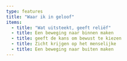 ```yaml
---
type: features
title: "Waar ik in geloof"
items:
  - title: "Wat uitsteekt, geeft reliëf"
  - title: Een beweging naar binnen maken
  - title: geeft de kans om bewust te kiezen
  - title: Zicht krijgen op het menselijke
  - title: Een beweging naar buiten maken
---
```

